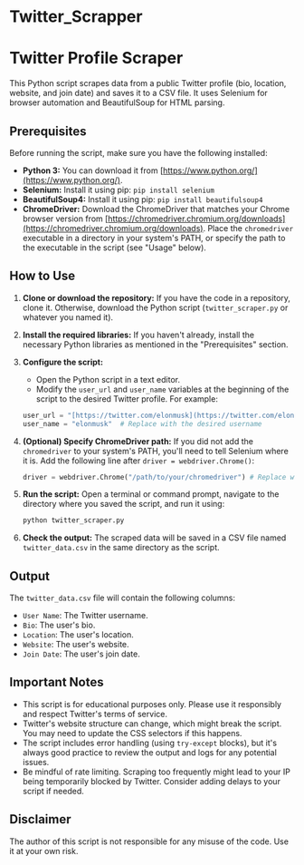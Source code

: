 # Twitter_Scrapper

# Twitter Profile Scraper

This Python script scrapes data from a public Twitter profile (bio, location, website, and join date) and saves it to a CSV file.  It uses Selenium for browser automation and BeautifulSoup for HTML parsing.

## Prerequisites

Before running the script, make sure you have the following installed:

*   **Python 3:**  You can download it from [https://www.python.org/](https://www.python.org/).
*   **Selenium:** Install it using pip: `pip install selenium`
*   **BeautifulSoup4:** Install it using pip: `pip install beautifulsoup4`
*   **ChromeDriver:** Download the ChromeDriver that matches your Chrome browser version from [https://chromedriver.chromium.org/downloads](https://chromedriver.chromium.org/downloads).  Place the `chromedriver` executable in a directory in your system's PATH, or specify the path to the executable in the script (see "Usage" below).

## How to Use

1.  **Clone or download the repository:** If you have the code in a repository, clone it. Otherwise, download the Python script (`twitter_scraper.py` or whatever you named it).

2.  **Install the required libraries:** If you haven't already, install the necessary Python libraries as mentioned in the "Prerequisites" section.

3.  **Configure the script:**
    *   Open the Python script in a text editor.
    *   Modify the `user_url` and `user_name` variables at the beginning of the script to the desired Twitter profile.  For example:

    ```python
    user_url = "[https://twitter.com/elonmusk](https://twitter.com/elonmusk)"  # Replace with the desired username
    user_name = "elonmusk"  # Replace with the desired username
    ```

4.  **(Optional) Specify ChromeDriver path:** If you did not add the `chromedriver` to your system's PATH, you'll need to tell Selenium where it is. Add the following line after `driver = webdriver.Chrome()`:

    ```python
    driver = webdriver.Chrome("/path/to/your/chromedriver") # Replace with the full path to your chromedriver
    ```

5.  **Run the script:** Open a terminal or command prompt, navigate to the directory where you saved the script, and run it using:

    ```bash
    python twitter_scraper.py
    ```

6.  **Check the output:** The scraped data will be saved in a CSV file named `twitter_data.csv` in the same directory as the script.

## Output

The `twitter_data.csv` file will contain the following columns:

*   `User Name`: The Twitter username.
*   `Bio`: The user's bio.
*   `Location`: The user's location.
*   `Website`: The user's website.
*   `Join Date`: The user's join date.

## Important Notes

*   This script is for educational purposes only.  Please use it responsibly and respect Twitter's terms of service.
*   Twitter's website structure can change, which might break the script. You may need to update the CSS selectors if this happens.
*   The script includes error handling (using `try-except` blocks), but it's always good practice to review the output and logs for any potential issues.
*   Be mindful of rate limiting.  Scraping too frequently might lead to your IP being temporarily blocked by Twitter.  Consider adding delays to your script if needed.

## Disclaimer

The author of this script is not responsible for any misuse of the code.  Use it at your own risk.
